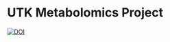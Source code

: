 # UTK Metabolomics Project
[![DOI](https://zenodo.org/badge/248828603.svg)](https://zenodo.org/badge/latestdoi/248828603)

